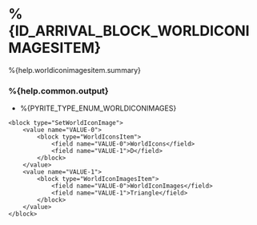 # %{ID_ARRIVAL_BLOCK_WORLDICONIMAGESITEM}

%{help.worldiconimagesitem.summary}

### %{help.common.output}

-   %{PYRITE_TYPE_ENUM_WORLDICONIMAGES}

```
<block type="SetWorldIconImage">
    <value name="VALUE-0">
        <block type="WorldIconsItem">
            <field name="VALUE-0">WorldIcons</field>
            <field name="VALUE-1">D</field>
        </block>
    </value>
    <value name="VALUE-1">
        <block type="WorldIconImagesItem">
            <field name="VALUE-0">WorldIconImages</field>
            <field name="VALUE-1">Triangle</field>
        </block>
    </value>
</block>
```
